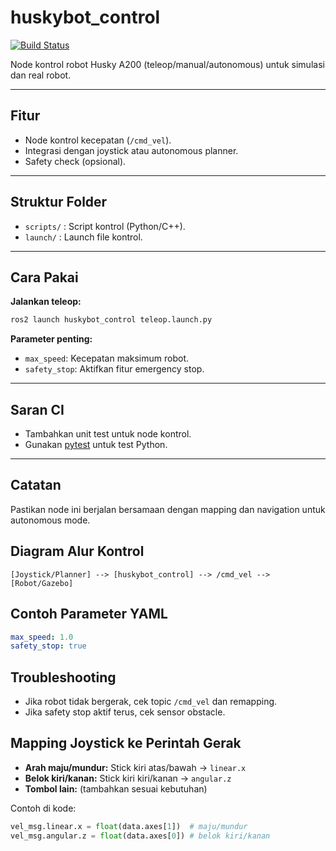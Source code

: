 # huskybot_control

[![Build Status](https://github.com/yourusername/huskybot/actions/workflows/ci.yml/badge.svg)](https://github.com/yourusername/huskybot/actions)

Node kontrol robot Husky A200 (teleop/manual/autonomous) untuk simulasi dan real robot.

---

## Fitur
- Node kontrol kecepatan (`/cmd_vel`).
- Integrasi dengan joystick atau autonomous planner.
- Safety check (opsional).

---

## Struktur Folder
- `scripts/` : Script kontrol (Python/C++).
- `launch/` : Launch file kontrol.

---

## Cara Pakai

**Jalankan teleop:**
```sh
ros2 launch huskybot_control teleop.launch.py
```

**Parameter penting:**
- `max_speed`: Kecepatan maksimum robot.
- `safety_stop`: Aktifkan fitur emergency stop.

---

## Saran CI
- Tambahkan unit test untuk node kontrol.
- Gunakan [pytest](https://docs.pytest.org/en/stable/) untuk test Python.

---

## Catatan
Pastikan node ini berjalan bersamaan dengan mapping dan navigation untuk autonomous mode.

## Diagram Alur Kontrol

```
[Joystick/Planner] --> [huskybot_control] --> /cmd_vel --> [Robot/Gazebo]
```

## Contoh Parameter YAML

```yaml
max_speed: 1.0
safety_stop: true
```

## Troubleshooting

- Jika robot tidak bergerak, cek topic `/cmd_vel` dan remapping.
- Jika safety stop aktif terus, cek sensor obstacle.

## Mapping Joystick ke Perintah Gerak

- **Arah maju/mundur:** Stick kiri atas/bawah → `linear.x`
- **Belok kiri/kanan:** Stick kiri kiri/kanan → `angular.z`
- **Tombol lain:** (tambahkan sesuai kebutuhan)

Contoh di kode:
```python
vel_msg.linear.x = float(data.axes[1])  # maju/mundur
vel_msg.angular.z = float(data.axes[0]) # belok kiri/kanan
```